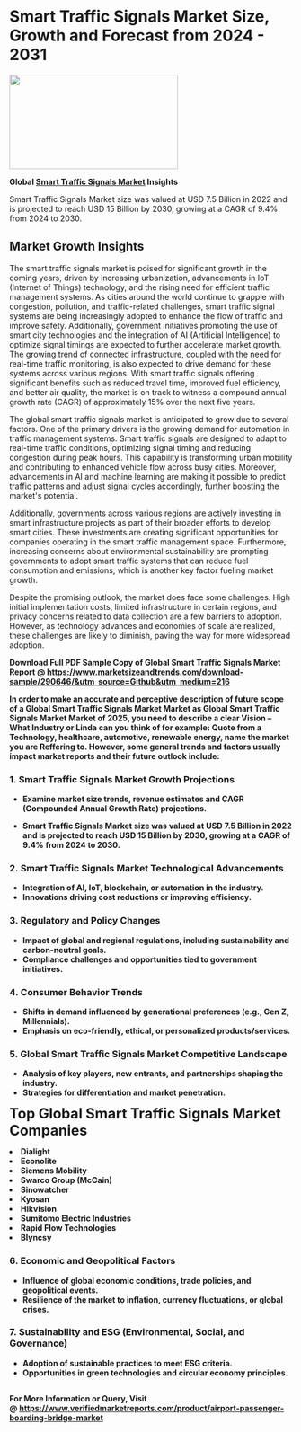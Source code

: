 <H1>Smart Traffic Signals Market Size, Growth and Forecast from 2024 - 2031</H1><img class="aligncenter size-medium wp-image-584254" src="https://thirdeyenews.in/wp-content/uploads/2024/09/Global-Market-Research-300x168.jpeg" alt="" width="300" height="168" /><p><strong>Global&nbsp;<a href="https://www.marketsizeandtrends.com/download-sample/290646/&amp;utm_source=Github&utm_medium=216">Smart Traffic Signals Market</a> Insights</strong></p><p>Smart Traffic Signals Market size was valued at USD 7.5 Billion in 2022 and is projected to reach USD 15 Billion by 2030, growing at a CAGR of 9.4% from 2024 to 2030.</p><p><h2>Market Growth Insights</h2> <p>The smart traffic signals market is poised for significant growth in the coming years, driven by increasing urbanization, advancements in IoT (Internet of Things) technology, and the rising need for efficient traffic management systems. As cities around the world continue to grapple with congestion, pollution, and traffic-related challenges, smart traffic signal systems are being increasingly adopted to enhance the flow of traffic and improve safety. Additionally, government initiatives promoting the use of smart city technologies and the integration of AI (Artificial Intelligence) to optimize signal timings are expected to further accelerate market growth. The growing trend of connected infrastructure, coupled with the need for real-time traffic monitoring, is also expected to drive demand for these systems across various regions. With smart traffic signals offering significant benefits such as reduced travel time, improved fuel efficiency, and better air quality, the market is on track to witness a compound annual growth rate (CAGR) of approximately 15% over the next five years.</p> <p><strong></strong></p> <p>The global smart traffic signals market is anticipated to grow due to several factors. One of the primary drivers is the growing demand for automation in traffic management systems. Smart traffic signals are designed to adapt to real-time traffic conditions, optimizing signal timing and reducing congestion during peak hours. This capability is transforming urban mobility and contributing to enhanced vehicle flow across busy cities. Moreover, advancements in AI and machine learning are making it possible to predict traffic patterns and adjust signal cycles accordingly, further boosting the market's potential.</p> <p>Additionally, governments across various regions are actively investing in smart infrastructure projects as part of their broader efforts to develop smart cities. These investments are creating significant opportunities for companies operating in the smart traffic management space. Furthermore, increasing concerns about environmental sustainability are prompting governments to adopt smart traffic systems that can reduce fuel consumption and emissions, which is another key factor fueling market growth.</p> <p>Despite the promising outlook, the market does face some challenges. High initial implementation costs, limited infrastructure in certain regions, and privacy concerns related to data collection are a few barriers to adoption. However, as technology advances and economies of scale are realized, these challenges are likely to diminish, paving the way for more widespread adoption.</p> <p><strong></p><p><span class=""><strong>Download Full PDF Sample Copy of Global Smart Traffic Signals Market Report</strong> @ <a href="https://www.marketsizeandtrends.com/download-sample/290646/&amp;utm_source=Github&utm_medium=216" target="_blank">https://www.marketsizeandtrends.com/download-sample/290646/&amp;utm_source=Github&utm_medium=216</a></span></p><p>In order to make an accurate and perceptive description of future scope of a Global&nbsp;Smart Traffic Signals Market Market as Global&nbsp;Smart Traffic Signals Market Market of 2025, you need to describe a clear Vision &ndash; What Industry or Linda can you think of for example: Quote from a Technology, healthcare, automotive, renewable energy, name the market you are Reffering to. However, some general trends and factors usually impact market reports and their future outlook include:</p><h3>1.&nbsp;<strong>Smart Traffic Signals Market Growth Projections</strong></h3><ul><li>Examine market size trends, revenue estimates and CAGR (Compounded Annual Growth Rate) projections.</li><li><p>Smart Traffic Signals Market size was valued at USD 7.5 Billion in 2022 and is projected to reach USD 15 Billion by 2030, growing at a CAGR of 9.4% from 2024 to 2030.</p></li></ul><h3>2.&nbsp;<strong>Smart Traffic Signals Market Technological Advancements</strong></h3><ul><li>Integration of AI, IoT, blockchain, or automation in the industry.</li><li>Innovations driving cost reductions or improving efficiency.</li></ul><h3>3.&nbsp;<strong>Regulatory and Policy Changes</strong></h3><ul><li>Impact of global and regional regulations, including sustainability and carbon-neutral goals.</li><li>Compliance challenges and opportunities tied to government initiatives.</li></ul><h3>4.&nbsp;<strong>Consumer Behavior Trends</strong></h3><ul><li>Shifts in demand influenced by generational preferences (e.g., Gen Z, Millennials).</li><li>Emphasis on eco-friendly, ethical, or personalized products/services.</li></ul><h3>5.&nbsp;<strong>Global Smart Traffic Signals Market Competitive Landscape</strong></h3><ul><li>Analysis of key players, new entrants, and partnerships shaping the industry.</li><li>Strategies for differentiation and market penetration.</li></ul><p data-pm-slice="1 1 []"><span style="color: inherit; font-family: inherit; font-size: 25px;">Top Global Smart Traffic Signals Market Companies</span></p><div class="" data-test-id=""><p><li>Dialight</li><li> Econolite</li><li> Siemens Mobility</li><li> Swarco Group (McCain)</li><li> Sinowatcher</li><li> Kyosan</li><li> Hikvision</li><li> Sumitomo Electric Industries</li><li> Rapid Flow Technologies</li><li> Blyncsy</li></p></div><h3>6.&nbsp;<strong>Economic and Geopolitical Factors</strong></h3><ul><li>Influence of global economic conditions, trade policies, and geopolitical events.</li><li>Resilience of the market to inflation, currency fluctuations, or global crises.</li></ul><h3>7.&nbsp;<strong>Sustainability and ESG (Environmental, Social, and Governance)</strong></h3><ul><li>Adoption of sustainable practices to meet ESG criteria.</li><li>Opportunities in green technologies and circular economy principles.</li></ul><h2><strong style="font-size: 14px;">For More Information or Query, Visit @&nbsp;</strong><a style="background-color: #ffffff; font-size: 14px;" href="https://www.marketsizeandtrends.com/report/smart-traffic-signals-market/" target="_blank">https://www.verifiedmarketreports.com/product/airport-passenger-boarding-bridge-market</a></h2>
